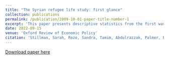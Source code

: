 ```yaml
---
title: "The Syrian refugee life study: first glance"
collection: publications
permalink: /publication/2009-10-01-paper-title-number-1
excerpt: 'This paper presents descriptive statistics from the first wave of the Syrian Refugee Life Study (S-RLS), which began in 2020. S-RLS is a longitudinal study that tracks a representative sample of approximately 2,500 registered Syrian refugee households in Jordan. It collects comprehensive data on sociodemographic variables, health and well-being, preferences, social capital, attitudes, and safety and crime perceptions. We use these data to document sociodemographic characteristics of Syrian refugees in Jordan and compare them to representative populations in the 2016 Jordan Labor Market Panel Survey (JLMPS). Our findings point to lags in basic service access, housing quality, and educational attainment for Syrian refugees relative to non-refugees. The impacts of the pandemic may partially explain these disparities. The data also show that most Syrian refugees have not recovered economically after Covid-19 and have larger gender disparities in income, employment, prevalence of child marriage, and gender attitudes than their non-refugee counterparts. Finally, mental health problems were common for Syrian refugees in 2020, with depression indicated among more than 45 per cent of the phone survey sample and 61 per cent of the in-person survey sample.'
date: 2022-09-15
venue: 'Oxford Review of Economic Policy'
citation: 'Stillman, Sarah, Rozo, Sandra, Tamim, Abdulrazzak, Palmer, Bailey, Smith, Emma, Miguel, Edward. (2022). &quot;The Syrian refugee life study: first glance.&quot; <i>Oxford Review of Economic Policy</i>. 38(3).'
---
```

[Download paper here](https://academic.oup.com/oxrep/article-abstract/38/3/625/6701694)
